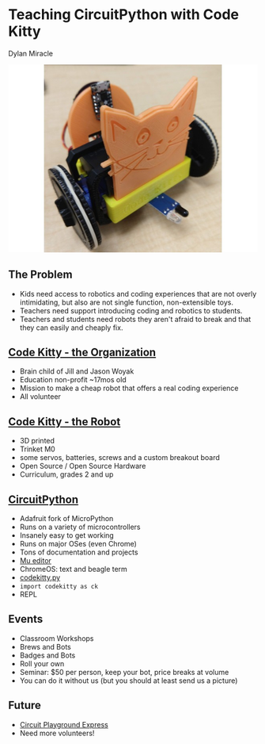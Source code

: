 # Teaching CircuitPython with Code Kitty

Dylan Miracle

![Code Kitty](ck22.jpg)

## The Problem

- Kids need access to robotics and coding experiences that are not overly intimidating, but also are not single function, non-extensible toys.
- Teachers need support introducing coding and robotics to students.
- Teachers and students need robots they aren't afraid to break and that they can easily and cheaply fix.

## [Code Kitty - the Organization](codekitty.org)

- Brain child of Jill and Jason Woyak
- Education non-profit ~17mos old
- Mission to make a cheap robot that offers a real coding experience
- All volunteer

## [Code Kitty - the Robot](https://www.thingiverse.com/thing:3059371)

- 3D printed
- Trinket M0
- some servos, batteries, screws and a custom breakout board
- Open Source / Open Source Hardware
- Curriculum, grades 2 and up

## [CircuitPython](https://learn.adafruit.com/welcome-to-circuitpython/overview)

- Adafruit fork of MicroPython
- Runs on a variety of microcontrollers
- Insanely easy to get working
- Runs on major OSes (even Chrome)
- Tons of documentation and projects
- [Mu editor](https://codewith.mu/)
- ChromeOS: text and beagle term
- [codekitty.py](https://github.com/MnCode-CodeKitty/codekitty)
- `import codekitty as ck`
- REPL

## Events

- Classroom Workshops
- Brews and Bots
- Badges and Bots
- Roll your own
- Seminar: \$50 per person, keep your bot, price breaks at volume
- You can do it without us (but you should at least send us a picture)

## Future

- [Circuit Playground Express](https://www.adafruit.com/product/3333)
- Need more volunteers!